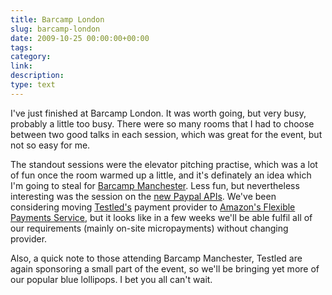 ```yaml
---
title: Barcamp London
slug: barcamp-london
date: 2009-10-25 00:00:00+00:00
tags:
category:
link:
description:
type: text
---
```


I've just finished at Barcamp London. It was worth going, but very busy, probably a little too busy. There were so many rooms that I had to choose between two good talks in each session, which was great for the event, but not so easy for me.

The standout sessions were the elevator pitching practise, which was a lot of fun once the room warmed up a little, and it's definately an idea which I'm going to steal for <a href="http://bcman2.nwdc.org.uk/">Barcamp Manchester</a>. Less fun, but nevertheless interesting was the session on the <a href="https://www.x.com/blog/">new Paypal APIs</a>. We've been considering moving <a href="http://www.testled.com">Testled's</a> payment provider to <a href="http://aws.amazon.com/fps/">Amazon's Flexible Payments Service</a>, but it looks like in a few weeks we'll be able fulfil all of our requirements (mainly on-site micropayments) without changing provider.

Also, a quick note to those attending Barcamp Manchester, Testled are again sponsoring a small part of the event, so we'll be bringing yet more of our popular blue lollipops. I bet you all can't wait.
            
            